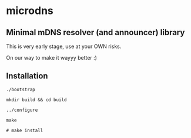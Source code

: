 microdns
========

Minimal mDNS resolver (and announcer) library
---------------------------------------------

This is very early stage, use at your OWN risks.

On our way to make it wayyy better :)


Installation
------------
    ./bootstrap

    mkdir build && cd build

    ../configure

    make

    # make install

